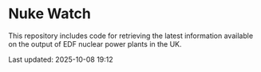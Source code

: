 # Nuke Watch

This repository includes code for retrieving the latest information available on the output of EDF nuclear power plants in the UK.

Last updated: 2025-10-08 19:12